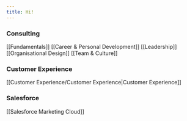 ```yaml
---
title: Hi!
---
```

### Consulting
[[Fundamentals]]
[[Career & Personal Development]]
[[Leadership]]
[[Organisational Design]]
[[Team & Culture]]


### Customer Experience
[[Customer Experience/Customer Experience|Customer Experience]]

### Salesforce
[[Salesforce Marketing Cloud]]